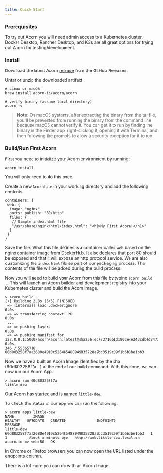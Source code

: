 ```yaml
---
title: Quick Start
---
```


### Prerequisites

To try out Acorn you will need admin access to a Kubernetes cluster. Docker Desktop, Rancher Desktop, and K3s are all great options for trying out Acorn for testing/development.

### Install

Download the latest Acorn [release](https://github.com/acorn-io/acorn/releases/latest) from the GitHub Releases.

Untar or unzip the downloaded artifact

```shell
# Linux or macOS
brew install acorn-io/acorn/acorn

# verify binary (assume local directory)
acorn -v
```

> **Note**: On macOS systems, after extracting the binary from the tar file, you'll be prevented from running the binary from the command line because macOS cannot verify it. You can get it to run by finding the binary in the Finder app, right-clicking it, opening it with Terminal, and then following the prompts to allow a security exception for it to run.
>
<!-- TODO: Fix this once we are able to [do code-signing](https://github.com/acorn-io/acorn/issues/46) -->

### Build/Run First Acorn

First you need to initialize your Acorn environment by running:

```shell
acorn install
```

You will only need to do this once.

Create a new `Acornfile` in your working directory and add the following contents.

```cue
containers: {
 web: {
  image: "nginx"
  ports: publish: "80/http"
  files: {
   // Simple index.html file
   "/usr/share/nginx/html/index.html": "<h1>My First Acorn!</h1>"
  }
 }
}
```

Save the file. What this file defines is a container called `web` based on the nginx container image from DockerHub. It also declares that port 80 should be exposed and that it will expose an http protocol service. We are also customizing the `index.html` file as part of our packaging process. The contents of the file will be added during the build process.

Now you will need to build your Acorn from this file by typing `acorn build .`. This will launch an Acorn builder and development registry into your Kubernetes cluster and build the Acorn image.

```shell
> acorn build .
[+] Building 2.8s (5/5) FINISHED
 => [internal] load .dockerignore                                                                                       0.0s
 => => transferring context: 2B                                                                                         0.0s
 ...
 => => pushing layers                                                                                                   0.0s
 => => pushing manifest for 127.0.0.1:5000/acorn/acorn:latest@sha256:ec773716b1d180ce4e343cdb4d84736107655401a3d411728  0.0s
346 / 55365718
60d803258f7aa2680e4910c526485488949835728a2bc3519c09f1b6b3be1bb3
```

Now we have a built an Acorn Image identified by the sha (60d803258f7a...) at the end of our build command. With this done, we can now run our Acorn App.

```shell
> acorn run 60d803258f7a
little-dew
```

Our Acorn has started and is named `little-dew`.

To check the status of our app we can run the following.

```shell
> acorn apps little-dew
NAME         IMAGE                                                              HEALTHY   UPTODATE   CREATED              ENDPOINTS                                           MESSAGE
little-dew   60d803258f7aa2680e4910c526485488949835728a2bc3519c09f1b6b3be1bb3   1         1          About a minute ago   http://web.little-dew.local.on-acorn.io => web:80   OK
```

In Chrome or Firefox browsers you can now open the URL listed under the endpoints column.

There is a lot more you can do with an Acorn Image. <!-- // TODO: see docs for more info. -->
